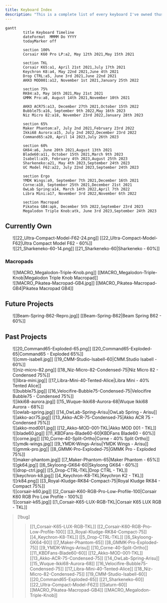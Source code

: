 ```yaml
---
title: Keyboard Index
description: "This is a complete list of every keyboard I've owned thus far, featuring a comprehensive timeline of how when, and how long I've owned them."
---
```


```mermaid
gantt
        title Keyboard Timeline
        dateFormat  MMMM Do YYYY
        todayMarker off

        section 100%
        Corsair K60 Pro LP:a2, May 12th 2021,May 15th 2021

        section TKL
        Corsair K65:a1, April 21st 2021,July 17th 2021
        Keychron K8:a4, May 22nd 2021,June 4th 2021
        Drop CTRL:a5, June 3rd 2021,June 22nd 2021
        AKKO MOD001:a12, November 1st 2021,January 25th 2022

        section 75%
        RK84:a3, May 16th 2021,May 21st 2021
        GMMK Pro:a8, August 14th 2021,November 10th 2021

        AKKO ACR75:a13, December 27th 2021,October 15th 2022
        Bubble75:a16, September 9th 2022,May 16th 2023
        Niz Micro 82:a18, November 23rd 2022,January 28th 2023

        section 65%
        Maker Phantom:a7, July 2nd 2021,February 23rd 2022
        Ikki68 Aurora:a15, July 2nd 2022,December 23rd 2022
        Command65:a20, April 14 2023,July 26th 2023

        section 60%
        GK64:a6, June 20th 2021,August 13th 2021
        Blade60:a11, October 15th 2021,March 9th 2023
        Isabell:a19, February 4th 2023,August 25th 2023
        Sharkeneko:a21, May 4th 2023,September 24th 2023
        UC Model F62:a22, July 22nd 2023,September 24th 2023

		section Ergo
        YMDK Wings:a9, September 7th 2021,December 16th 2021
		Corne:a10, September 25th 2021,December 21st 2021
		OwLab Spring:a14, March 14th 2022,April 7th 2022
		Libra Mini:a17, November 3rd 2022,November 6th 2022

		section Macropad
		Pikatea GB4:apk, December 5th 2022,September 23rd 2023
		Megalodon Triple Knob:atk, June 3rd 2023,September 24th 2023
```

## Currently Own

<ul class="card-reel">
	<div class="card" onclick="location.href='/keebs/22_Ultra-Compact-Model-F62';">
			![[22_Ultra-Compact-Model-F62-24.png]]
			[[22_Ultra-Compact-Model-F62|Ultra Compact Model F62 - 60%]]
	</div>
	<div class="card" onclick="location.href='/keebs/21_Sharkeneko-60';">
			![[21_Sharkeneko-60-14.png]]
			[[21_Sharkeneko-60|Sharkeneko - 60%]]
	</div>
</ul>

### Macropads

<ul class="card-reel">
	<div class="card" onclick="location.href='/keebs/MACRO_Megalodon-Triple-Knob';">
			![[MACRO_Megalodon-Triple-Knob.png]]
			[[MACRO_Megalodon-Triple-Knob|Megalodon Triple Knob Macropad]]
	</div>
	<div class="card" onclick="location.href='/keebs/MACRO_Pikatea-Macropad-GB4';">
			![[MACRO_Pikatea-Macropad-GB4.jpg]]
			[[MACRO_Pikatea-Macropad-GB4|Pikatea Macropad GB4]]
	</div>
</ul>

## Future Projects

<ul class="card-reel">
		<div class="card" onclick="location.href='/keebs/Beam-Spring-B62';">
				![[Beam-Spring-B62-Repro.jpg]]
				[[Beam-Spring-B62|Beam Spring B62 - 60%]]
		</div>
</ul>

## Past Projects

<ul class="card-reel">
	<div class="card" onclick="location.href='/keebs/20_Command65-Exploded-65';">
			![[20_Command65-Exploded-65.png]]
			[[20_Command65-Exploded-65|Command65 - Exploded 65%]] 
	</div>
	<div class="card" onclick="location.href='/keebs/19_CMM-Studio-Isabell-60';">
			![[cmm-isabell.jpg]]
			[[19_CMM-Studio-Isabell-60|CMM.Studio Isabell - 60%]] 
	</div>
	<div class="card" onclick="location.href='/keebs/18_Niz-Micro-82-Condensed-75';">
			![[niz-micro-82.png]]
			[[18_Niz-Micro-82-Condensed-75|Niz Micro 82 - Condensed 75%]] 
	</div>
	<div class="card" onclick="location.href='/keebs/17_Libra-Mini-40-Tented-Alice';">
			![[libra-mini.jpg]]
			[[17_Libra-Mini-40-Tented-Alice|Libra Mini - 40% Tented Alice]] 
	</div>
	<div class="card" onclick="location.href='/keebs/16_Velocifire-Bubble75-Condensed-75';">
			![[bubble75.jpg]]
			[[16_Velocifire-Bubble75-Condensed-75|Velocifire Bubble75 - Condensed 75%]] 
	</div>
	<div class="card" onclick="location.href='/keebs/15_Wuque-Ikki68-Aurora-68';">
			![[ikki68-aurora.jpg]]
			[[15_Wuque-Ikki68-Aurora-68|Wuque Ikki68 Aurora - 68%]] 
	</div>
	<div class="card" onclick="location.href='/keebs/14_OwLab-Spring-Arisu';">
			![[owlab-spring.jpg]]
			[[14_OwLab-Spring-Arisu|OwLab Spring - Arisu]] 
	</div>
	<div class="card" onclick="location.href='/keebs/13_Akko-ACR-75-Condensed-75';">
			![[akko-acr75.jpg]]
			[[13_Akko-ACR-75-Condensed-75|Akko ACR 75 - Condensed 75%]] 
	</div>
	<div class="card" onclick="location.href='/keebs/12_Akko-MOD-001-TKL';">
			![[akko-mod001.jpg]]
			[[12_Akko-MOD-001-TKL|Akko MOD 001 - TKL]] 
	</div>
	<div class="card" onclick="location.href='/keebs/11_KBDFans-Blade60-60';">
			![[blade60.jpg]]
			[[11_KBDFans-Blade60-60|KBDFans Blade60 - 60%]]
	</div>
	<div class="card" onclick="location.href='/keebs/10_Corne-40-Split-Ortho';">
			![[corne.jpg]]
			[[10_Corne-40-Split-Ortho|Corne - 40% Split Ortho]]
	</div>
	<div class="card" onclick="location.href='/keebs/9_YMDK-Wings-Arisu';">
			![[ymdk-wings.jpg]]
			[[9_YMDK-Wings-Arisu|YMDK Wings - Arisu]] 
	</div>
	<div class="card" onclick="location.href='/keebs/8_GMMK-Pro-Exploded-75';">
			![[gmmk-pro.jpg]]
			[[8_GMMK-Pro-Exploded-75|GMMK Pro - Exploded 75%]] 
	</div>
	<div class="card" onclick="location.href='/keebs/7_Maker-Phantom-65';">
			![[maker-phantom.jpg]]
			[[7_Maker-Phantom-65|Maker Phantom - 65%]] 
	</div>
			<div class="card" onclick="location.href='/keebs/6_Skyloong-GK64-60';">
			![[gk64.jpg]]
			[[6_Skyloong-GK64-60|Skyloong GK64 - 60%]] 
	</div>
			<div class="card" onclick="location.href='/keebs/5_Drop-CTRL-TKL';">
			![[drop-ctrl.jpg]]
			[[5_Drop-CTRL-TKL|Drop CTRL - TKL]]
	</div>
	<div class="card" onclick="location.href='/keebs/4_Keychron-K8-TKL';">
			![[keychron-k8.jpg]]
			[[4_Keychron-K8-TKL|Keychron K2 - TKL]]
	</div>
	<div class="card" onclick="location.href='/keebs/3_Royal-Kludge-RK84-Compact-75';">
		![[rk84.png]]
		[[3_Royal-Kludge-RK84-Compact-75|Royal Kludge RK84 - Compact 75%]] 
	</div>
	<div class="card" onclick="location.href='/keebs/2_Corsair-K60-RGB-Pro-Low-Profile-100';">
		![[corsair-k60.jpg]]
		[[2_Corsair-K60-RGB-Pro-Low-Profile-100|Corsair K60 RGB Pro Low Profile - 100%]]
	</div>
	<div class="card" onclick="location.href='/keebs/1_Corsair-K65-LUX-RGB-TKL';">
			![[corsair-k65.jpg]]
			[[1_Corsair-K65-LUX-RGB-TKL|Corsair K65 LUX RGB - TKL]]
	</div>
</ul>

> [!bug]
>
> > [[1_Corsair-K65-LUX-RGB-TKL]] [[2_Corsair-K60-RGB-Pro-Low-Profile-100]] [[3_Royal-Kludge-RK84-Compact-75]] [[4_Keychron-K8-TKL]] [[5_Drop-CTRL-TKL]] [[6_Skyloong-GK64-60]] [[7_Maker-Phantom-65]] [[8_GMMK-Pro-Exploded-75]] [[9_YMDK-Wings-Arisu]] [[10_Corne-40-Split-Ortho]] [[11_KBDFans-Blade60-60]] [[12_Akko-MOD-001-TKL]] [[13_Akko-ACR-75-Condensed-75]] [[14_OwLab-Spring-Arisu]] [[15_Wuque-Ikki68-Aurora-68]] [[16_Velocifire-Bubble75-Condensed-75]] [[17_Libra-Mini-40-Tented-Alice]] [[18_Niz-Micro-82-Condensed-75]] [[19_CMM-Studio-Isabell-60]] [[20_Command65-Exploded-65]] [[21_Sharkeneko-60]] [[22_Ultra-Compact-Model-F62]] [[Saturn-60]] [[MACRO_Pikatea-Macropad-GB4]] [[MACRO_Megalodon-Triple-Knob]]
